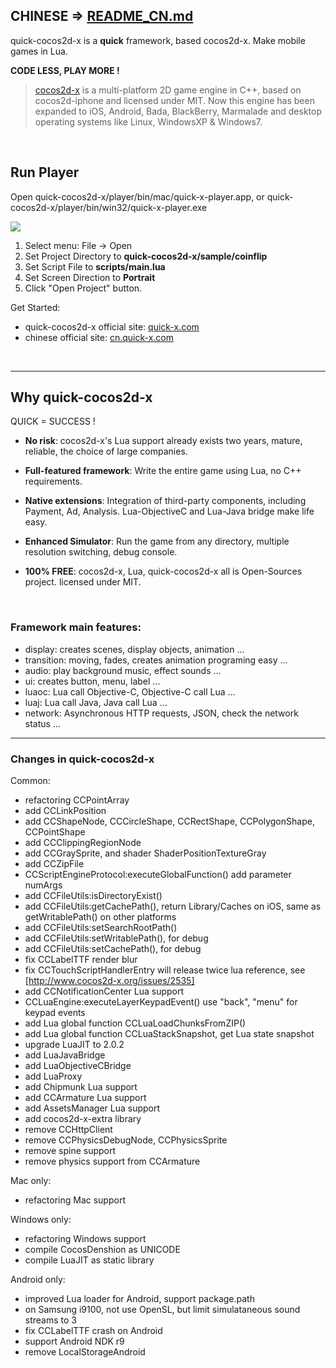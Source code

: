 ## CHINESE => [README_CN.md](README_CN.md)

quick-cocos2d-x is a **quick** framework, based cocos2d-x. Make mobile games in Lua.

**CODE LESS, PLAY MORE !**

> [cocos2d-x](http://www.cocos2d-x.org) is a multi-platform 2D game engine in C++, based on cocos2d-iphone and licensed under MIT. Now this engine has been expanded to iOS, Android, Bada, BlackBerry, Marmalade and desktop operating systems like Linux, WindowsXP & Windows7.

<br />

## Run Player

Open quick-cocos2d-x/player/bin/mac/quick-x-player.app, or quick-cocos2d-x/player/bin/win32/quick-x-player.exe

![](http://cn.quick-x.com/wp-content/uploads/2013/08/player_01.png)

1.  Select menu: File -> Open
2.  Set Project Directory to **quick-cocos2d-x/sample/coinflip**
3.  Set Script File to **scripts/main.lua**
4.  Set Screen Direction to **Portrait**
5.  Click "Open Project" button.

Get Started: 

-   quick-cocos2d-x official site: [quick-x.com](http://quick-x.com/)
-   chinese official site: [cn.quick-x.com](http://cn.quick-x.com/)


<br />

----

## Why quick-cocos2d-x

QUICK = SUCCESS !

-   **No risk**: cocos2d-x's Lua support already exists two years, mature, reliable, the choice of large companies.

-   **Full-featured framework**: Write the entire game using Lua, no C++ requirements.

-   **Native extensions**: Integration of third-party components, including Payment, Ad, Analysis. Lua-ObjectiveC and Lua-Java bridge make life easy.

-   **Enhanced Simulator**: Run the game from any directory, multiple resolution switching, debug console.

-   **100% FREE**: cocos2d-x, Lua, quick-cocos2d-x all is Open-Sources project. licensed under MIT.

<br />

### Framework main features:

-   display: creates scenes, display objects, animation ...
-   transition: moving, fades, creates animation programing easy ...
-   audio: play background music, effect sounds ...
-   ui: creates button, menu, label ...
-   luaoc: Lua call Objective-C, Objective-C call Lua ...
-   luaj: Lua call Java, Java call Lua ...
-   network: Asynchronous HTTP requests, JSON, check the network status ...

----

### Changes in quick-cocos2d-x

Common:

- refactoring CCPointArray
- add CCLinkPosition
- add CCShapeNode, CCCircleShape, CCRectShape, CCPolygonShape, CCPointShape
- add CCClippingRegionNode
- add CCGraySprite, and shader ShaderPositionTextureGray
- add CCZipFile
- CCScriptEngineProtocol:executeGlobalFunction() add parameter numArgs
- add CCFileUtils:isDirectoryExist()
- add CCFileUtils:getCachePath(), return Library/Caches on iOS, same as getWritablePath() on other platforms
- add CCFileUtils:setSearchRootPath()
- add CCFileUtils:setWritablePath(), for debug
- add CCFileUtils:setCachePath(), for debug
- fix CCLabelTTF render blur
- fix CCTouchScriptHandlerEntry will release twice lua reference, see [http://www.cocos2d-x.org/issues/2535]
- add CCNotificationCenter Lua support
- CCLuaEngine:executeLayerKeypadEvent() use "back", "menu" for keypad events
- add Lua global function CCLuaLoadChunksFromZIP()
- add Lua global function CCLuaStackSnapshot, get Lua state snapshot
- upgrade LuaJIT to 2.0.2
- add LuaJavaBridge
- add LuaObjectiveCBridge
- add LuaProxy
- add Chipmunk Lua support
- add CCArmature Lua support
- add AssetsManager Lua support
- add cocos2d-x-extra library
- remove CCHttpClient
- remove CCPhysicsDebugNode, CCPhysicsSprite
- remove spine support
- remove physics support from CCArmature

Mac only:
- refactoring Mac support

Windows only:
- refactoring Windows support
- compile CocosDenshion as UNICODE
- compile LuaJIT as static library

Android only:
- improved Lua loader for Android, support package.path
- on Samsung i9100, not use OpenSL, but limit simulataneous sound streams to 3
- fix CCLabelTTF crash on Android
- support Android NDK r9
- remove LocalStorageAndroid
